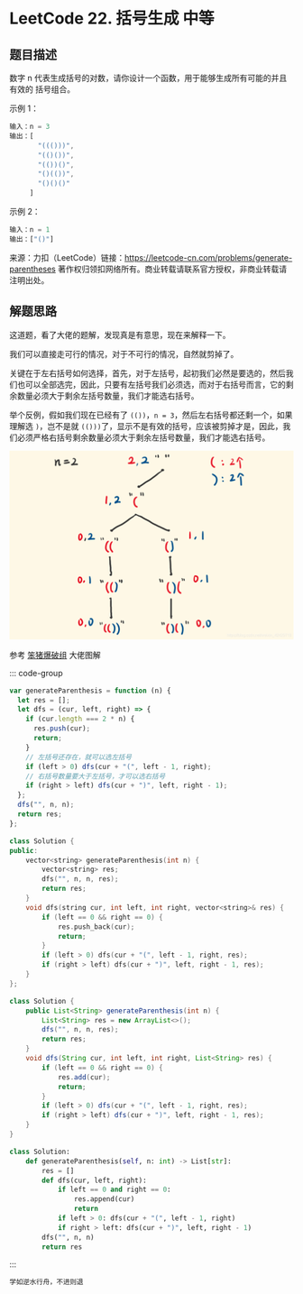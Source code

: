# LeetCode 22. 括号生成 <span class="VPBadge warning">中等</span>

## 题目描述

数字 n 代表生成括号的对数，请你设计一个函数，用于能够生成所有可能的并且 有效的 括号组合。

示例 1：

```javascript
输入：n = 3
输出：[
       "((()))",
       "(()())",
       "(())()",
       "()(())",
       "()()()"
     ]
```

示例 2：

```javascript
输入：n = 1
输出：["()"]
```

来源：力扣（LeetCode）链接：https://leetcode-cn.com/problems/generate-parentheses 著作权归领扣网络所有。商业转载请联系官方授权，非商业转载请注明出处。

## 解题思路

这道题，看了大佬的题解，发现真是有意思，现在来解释一下。

我们可以直接走可行的情况，对于不可行的情况，自然就剪掉了。

关键在于左右括号如何选择，首先，对于左括号，起初我们必然是要选的，然后我们也可以全部选完，因此，只要有左括号我们必须选，而对于右括号而言，它的剩余数量必须大于剩余左括号数量，我们才能选右括号。

举个反例，假如我们现在已经有了 `(())`，`n = 3`，然后左右括号都还剩一个，如果理解选 `)`，岂不是就 `(()))`了，显示不是有效的括号，应该被剪掉才是，因此，我们必须严格右括号剩余数量必须大于剩余左括号数量，我们才能选右括号。

![](/algorithm/generate-parentheses.png)

参考 <a href="https://leetcode-cn.com/problems/generate-parentheses/solution/shou-hua-tu-jie-gua-hao-sheng-cheng-hui-su-suan-fa/">笨猪爆破组</a> 大佬图解

::: code-group

```javascript
var generateParenthesis = function (n) {
  let res = [];
  let dfs = (cur, left, right) => {
    if (cur.length === 2 * n) {
      res.push(cur);
      return;
    }
    // 左括号还存在，就可以选左括号
    if (left > 0) dfs(cur + "(", left - 1, right);
    // 右括号数量要大于左括号，才可以选右括号
    if (right > left) dfs(cur + ")", left, right - 1);
  };
  dfs("", n, n);
  return res;
};
```

```cpp
class Solution {
public:
    vector<string> generateParenthesis(int n) {
        vector<string> res;
        dfs("", n, n, res);
        return res;
    }
    void dfs(string cur, int left, int right, vector<string>& res) {
        if (left == 0 && right == 0) {
            res.push_back(cur);
            return;
        }
        if (left > 0) dfs(cur + "(", left - 1, right, res);
        if (right > left) dfs(cur + ")", left, right - 1, res);
    }
};
```

```java
class Solution {
    public List<String> generateParenthesis(int n) {
        List<String> res = new ArrayList<>();
        dfs("", n, n, res);
        return res;
    }
    void dfs(String cur, int left, int right, List<String> res) {
        if (left == 0 && right == 0) {
            res.add(cur);
            return;
        }
        if (left > 0) dfs(cur + "(", left - 1, right, res);
        if (right > left) dfs(cur + ")", left, right - 1, res);
    }
}
```

```python
class Solution:
    def generateParenthesis(self, n: int) -> List[str]:
        res = []
        def dfs(cur, left, right):
            if left == 0 and right == 0:
                res.append(cur)
                return
            if left > 0: dfs(cur + "(", left - 1, right)
            if right > left: dfs(cur + ")", left, right - 1)
        dfs("", n, n)
        return res
```

:::

```javascript
学如逆水行舟，不进则退
```
